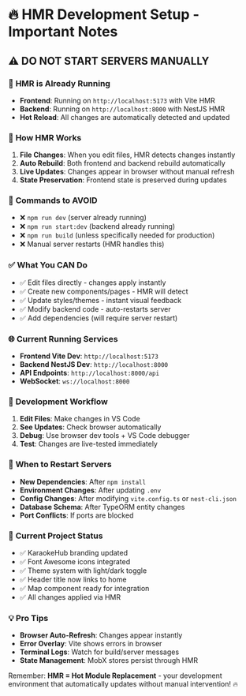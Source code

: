 # 🔥 HMR Development Setup - Important Notes

## ⚠️ **DO NOT START SERVERS MANUALLY**

### 🚀 **HMR is Already Running**

- **Frontend**: Running on `http://localhost:5173` with Vite HMR
- **Backend**: Running on `http://localhost:8000` with NestJS HMR
- **Hot Reload**: All changes are automatically detected and updated

### 🔄 **How HMR Works**

1. **File Changes**: When you edit files, HMR detects changes instantly
2. **Auto Rebuild**: Both frontend and backend rebuild automatically
3. **Live Updates**: Changes appear in browser without manual refresh
4. **State Preservation**: Frontend state is preserved during updates

### 🛑 **Commands to AVOID**

- ❌ `npm run dev` (server already running)
- ❌ `npm run start:dev` (backend already running)
- ❌ `npm run build` (unless specifically needed for production)
- ❌ Manual server restarts (HMR handles this)

### ✅ **What You CAN Do**

- ✅ Edit files directly - changes apply instantly
- ✅ Create new components/pages - HMR will detect
- ✅ Update styles/themes - instant visual feedback
- ✅ Modify backend code - auto-restarts server
- ✅ Add dependencies (will require server restart)

### 🌐 **Current Running Services**

- **Frontend Vite Dev**: `http://localhost:5173`
- **Backend NestJS Dev**: `http://localhost:8000`
- **API Endpoints**: `http://localhost:8000/api`
- **WebSocket**: `ws://localhost:8000`

### 📝 **Development Workflow**

1. **Edit Files**: Make changes in VS Code
2. **See Updates**: Check browser automatically
3. **Debug**: Use browser dev tools + VS Code debugger
4. **Test**: Changes are live-tested immediately

### 🔧 **When to Restart Servers**

- **New Dependencies**: After `npm install`
- **Environment Changes**: After updating `.env`
- **Config Changes**: After modifying `vite.config.ts` or `nest-cli.json`
- **Database Schema**: After TypeORM entity changes
- **Port Conflicts**: If ports are blocked

### 🎯 **Current Project Status**

- ✅ KaraokeHub branding updated
- ✅ Font Awesome icons integrated
- ✅ Theme system with light/dark toggle
- ✅ Header title now links to home
- ✅ Map component ready for integration
- ✅ All changes applied via HMR

### 💡 **Pro Tips**

- **Browser Auto-Refresh**: Changes appear instantly
- **Error Overlay**: Vite shows errors in browser
- **Terminal Logs**: Watch for build/server messages
- **State Management**: MobX stores persist through HMR

Remember: **HMR = Hot Module Replacement** - your development environment that automatically updates without manual intervention! 🔥

